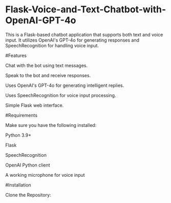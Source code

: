 # Flask-Voice-and-Text-Chatbot-with-OpenAI-GPT-4o
This is a Flask-based chatbot application that supports both text and voice input. It utilizes OpenAI's GPT-4o for generating responses and SpeechRecognition for handling voice input.

#Features

Chat with the bot using text messages.

Speak to the bot and receive responses.

Uses OpenAI's GPT-4o for generating intelligent replies.

Uses SpeechRecognition for voice input processing.

Simple Flask web interface.

#Requirements

Make sure you have the following installed:

Python 3.9+

Flask

SpeechRecognition

OpenAI Python client

A working microphone for voice input

#Installation

Clone the Repository:
